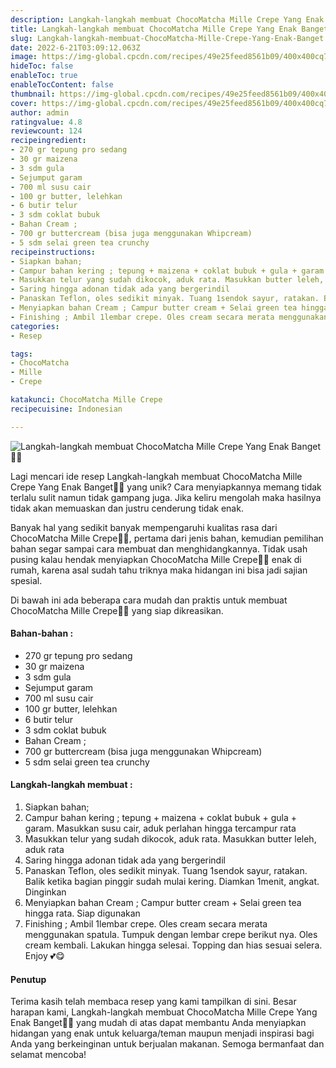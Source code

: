 ```yaml
---
description: Langkah-langkah membuat ChocoMatcha Mille Crepe Yang Enak Banget"
title: Langkah-langkah membuat ChocoMatcha Mille Crepe Yang Enak Banget
slug: Langkah-langkah-membuat-ChocoMatcha-Mille-Crepe-Yang-Enak-Banget
date: 2022-6-21T03:09:12.063Z
image: https://img-global.cpcdn.com/recipes/49e25feed8561b09/400x400cq70/photo.jpg
hideToc: false
enableToc: true
enableTocContent: false
thumbnail: https://img-global.cpcdn.com/recipes/49e25feed8561b09/400x400cq70/photo.jpg
cover: https://img-global.cpcdn.com/recipes/49e25feed8561b09/400x400cq70/photo.jpg
author: admin
ratingvalue: 4.8
reviewcount: 124
recipeingredient:
- 270 gr tepung pro sedang
- 30 gr maizena
- 3 sdm gula
- Sejumput garam
- 700 ml susu cair
- 100 gr butter, lelehkan
- 6 butir telur
- 3 sdm coklat bubuk
- Bahan Cream ;
- 700 gr buttercream (bisa juga menggunakan Whipcream)
- 5 sdm selai green tea crunchy
recipeinstructions:
- Siapkan bahan;
- Campur bahan kering ; tepung + maizena + coklat bubuk + gula + garam. Masukkan susu cair, aduk perlahan hingga tercampur rata
- Masukkan telur yang sudah dikocok, aduk rata. Masukkan butter leleh, aduk rata
- Saring hingga adonan tidak ada yang bergerindil
- Panaskan Teflon, oles sedikit minyak. Tuang 1sendok sayur, ratakan. Balik ketika bagian pinggir sudah mulai kering. Diamkan 1menit, angkat. Dinginkan
- Menyiapkan bahan Cream ; Campur butter cream + Selai green tea hingga rata. Siap digunakan
- Finishing ; Ambil 1lembar crepe. Oles cream secara merata menggunakan spatula. Tumpuk dengan lembar crepe berikut nya. Oles cream kembali. Lakukan hingga selesai. Topping dan hias sesuai selera. Enjoy 💕😋
categories:
- Resep

tags:
- ChocoMatcha
- Mille
- Crepe

katakunci: ChocoMatcha Mille Crepe
recipecuisine: Indonesian

---
```


![Langkah-langkah membuat ChocoMatcha Mille Crepe Yang Enak Banget👩‍🍳](https://img-global.cpcdn.com/recipes/49e25feed8561b09/400x400cq70/photo.jpg)

Lagi mencari ide resep Langkah-langkah membuat ChocoMatcha Mille Crepe Yang Enak Banget👩‍🍳 yang unik? Cara menyiapkannya memang tidak terlalu sulit namun tidak gampang juga. Jika keliru mengolah maka hasilnya tidak akan memuaskan dan justru cenderung tidak enak.

Banyak hal yang sedikit banyak mempengaruhi kualitas rasa dari ChocoMatcha Mille Crepe👩‍🍳, pertama dari jenis bahan, kemudian pemilihan bahan segar sampai cara membuat dan menghidangkannya. Tidak usah pusing kalau hendak menyiapkan ChocoMatcha Mille Crepe👩‍🍳 enak di rumah, karena asal sudah tahu triknya maka hidangan ini bisa jadi sajian spesial.

Di bawah ini ada beberapa cara mudah dan praktis untuk membuat ChocoMatcha Mille Crepe👩‍🍳 yang siap dikreasikan.

<!--inarticleads1-->

#### Bahan-bahan :

- 270 gr tepung pro sedang
- 30 gr maizena
- 3 sdm gula
- Sejumput garam
- 700 ml susu cair
- 100 gr butter, lelehkan
- 6 butir telur
- 3 sdm coklat bubuk
- Bahan Cream ;
- 700 gr buttercream (bisa juga menggunakan Whipcream)
- 5 sdm selai green tea crunchy

<!--inarticleads2-->

#### Langkah-langkah membuat :

1. Siapkan bahan;
1. Campur bahan kering ; tepung + maizena + coklat bubuk + gula + garam. Masukkan susu cair, aduk perlahan hingga tercampur rata
1. Masukkan telur yang sudah dikocok, aduk rata. Masukkan butter leleh, aduk rata
1. Saring hingga adonan tidak ada yang bergerindil
1. Panaskan Teflon, oles sedikit minyak. Tuang 1sendok sayur, ratakan. Balik ketika bagian pinggir sudah mulai kering. Diamkan 1menit, angkat. Dinginkan
1. Menyiapkan bahan Cream ; Campur butter cream + Selai green tea hingga rata. Siap digunakan
1. Finishing ; Ambil 1lembar crepe. Oles cream secara merata menggunakan spatula. Tumpuk dengan lembar crepe berikut nya. Oles cream kembali. Lakukan hingga selesai. Topping dan hias sesuai selera. Enjoy 💕😋

#### Penutup

Terima kasih telah membaca resep yang kami tampilkan di sini. Besar harapan kami, Langkah-langkah membuat ChocoMatcha Mille Crepe Yang Enak Banget👩‍🍳 yang mudah di atas dapat membantu Anda menyiapkan hidangan yang enak untuk keluarga/teman maupun menjadi inspirasi bagi Anda yang berkeinginan untuk berjualan makanan. Semoga bermanfaat dan selamat mencoba!